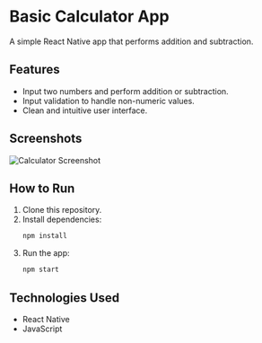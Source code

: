 <!-- assignment-01-calculator\README.md -->

# Basic Calculator App

A simple React Native app that performs addition and subtraction.

## Features

- Input two numbers and perform addition or subtraction.
- Input validation to handle non-numeric values.
- Clean and intuitive user interface.

## Screenshots

![Calculator Screenshot](./screenshots/calculator.png)

## How to Run

1. Clone this repository.
2. Install dependencies:
   ```bash
   npm install
   ```
3. Run the app:
   ```bash
   npm start
   ```

## Technologies Used

- React Native
- JavaScript
